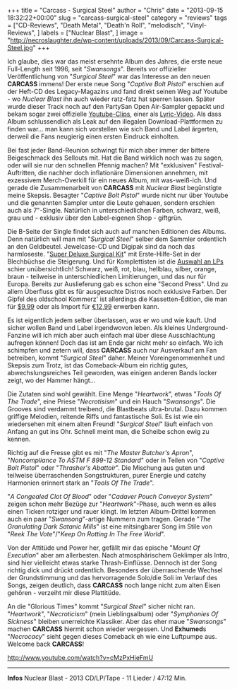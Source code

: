 +++
title = "Carcass - Surgical Steel"
author = "Chris"
date = "2013-09-15 18:32:22+00:00"
slug = "carcass-surgical-steel"
category = "reviews"
tags = ["CD-Reviews", "Death Metal", "Death'n Roll", "melodisch", "Vinyl-Reviews", ]
labels = ["Nuclear Blast", ]
image = "http://necroslaughter.de/wp-content/uploads/2013/09/Carcass-Surgical-Steel.jpg"
+++

Ich glaube, dies war das meist ersehnte Album des Jahres, die erste neue Full-Length seit 1996, seit "_Swansongs_". Bereits vor offizieller Veröffentlichung von "_Surgical Steel_" war das Interesse an den neuen **CARCASS** immens! Der erste neue Song "_Captive Bolt Pistol_" erschien auf der Heft-CD des Legacy-Magazins und fand direkt seinen Weg auf Youtube - wo _Nuclear Blast_ ihn auch wieder ratz-fatz hat sperren lassen. Später wurde dieser Track noch auf den PartySan Open Air-Sampler gepackt und bekam sogar zwei offizielle <a href="http://www.youtube.com/watch?v=nSsrKl6HtAw">Youtube-Clips</a>, einer als <a href="http://www.youtube.com/watch?v=d3fRKGD2GW0">Lyric-Video</a>. Als dass Album schlussendlich als Leak auf den illegalen Download-Plattformen zu finden war... man kann sich vorstellen wie sich Band und Label ärgerten, derweil die Fans neugierig einen ersten Eindruck einholten.

Bei fast jeder Band-Reunion schwingt für mich aber immer der bittere Beigeschmack des Sellouts mit. Hat die Band wirklich noch was zu sagen, oder will sie nur den schnellen Pfennig machen? Mit "exklusiven" Festival-Auftritten, die nachher doch inflationäre Dimensionen annehmen, mit exzessivem Merch-Overkill für ein neues Album, mit was-weiß-ich. Und gerade die Zusammenarbeit von **CARCASS** mit _Nuclear Blast_ begünstigte meine Skepsis. Besagter "_Captive Bolt Pistol_" wurde nicht nur über Youtube und die genannten Sampler unter die Leute gehauen, sondern erschien auch als 7"-Single. Natürlich in unterschiedlichen Farben, schwarz, weiß, grau und - exklusiv über den Label-eigenen Shop - giftgrün.

Die B-Seite der Single findet sich auch auf manchen Editionen des Albums. Denn natürlich will man mit "_Surgical Steel_" selber dem Sammler ordentlich an den Geldbeutel. Jewelcase-CD und Digipak sind da noch das harmloseste. "<a href="http://www.theprp.com/2013/07/24/news/carcass-to-release-limited-edition-first-aid-kit-with-surgical-steel-box-set/">Super Deluxe Surgical Kit</a>" mit Erste-Hilfe-Set in der Blechbüchse die Steigerung. Und für Komplettisten ist die <a href="http://www.nuclearblast.de/de/shop/artikel/gruppen/51000.1.nuclearblast.html?article_group_sort_type_handle=rank&amp;custom_keywords=surgical%20steel">Auswahl an LPs</a> schier unübersichtlich! Schwarz, weiß, rot, blau, hellblau, silber, orange, braun - teilweise in unterschiedlichen Limitierungen, und das nur für Europa. Bereits zur Auslieferung gab es schon eine "Second Press". Und zu allem Überfluss gibt es für ausgesuchte Distros noch exklusive Farben.
Der Gipfel des oldschool Kommerz' ist allerdings die Kassetten-Edition, die man für <a href="http://shop.nuclearblast.com/en/products/sound/cassette/cassette/carcass-surgical-steel-preorder-green-cassette-tape-.html">$9.99</a> oder als Import für <a href="http://www.nuclearblast.de/de/produkte/tontraeger/cassette/cassette/carcass-surgical-steel-green-cassette-us-import.html">€12,99</a> erwerben kann.

Es ist eigentlich jedem selber überlassen, was er wo und wie kauft. Und sicher wollen Band und Label irgendwovon leben. Als kleines Underground-Fanzine will ich mich aber auch einfach mal über diese Ausschlachtung aufregen können! Doch das ist am Ende gar nicht mehr so einfach. Wo ich schimpfen und zetern will, dass **CARCASS** auch nur Ausverkauf am Fan betreiben, kommt "_Surgical Steel_" daher. Meiner Voreingenommenheit und Skepsis zum Trotz, ist das Comeback-Album ein richtig gutes, abwechslungsreiches Teil geworden, was einigen anderen Bands locker zeigt, wo der Hammer hängt...

Die Zutaten sind wohl gewählt. Eine Menge "_Heartwork_", etwas "_Tools Of The Trade_", eine Priese "_Necrotisism_" und ein Hauch "_Swansongs_". Die Grooves sind verdammt treibend, die Blastbeats ultra-brutal. Dazu kommen griffige Melodien, reitende Riffs und fantastische Soli. Es ist wie ein wiedersehen mit einem alten Freund! "_Surgical Steel_" läuft einfach von Anfang an gut ins Ohr. Schnell meint man, die Scheibe schon ewig zu kennen.

Richtig auf die Fresse gibt es mit "_The Master Butcher's Apron_", "_Noncompliance To ASTM F 899-12 Standard_" oder in Teilen von "_Captive Bolt Pistol_" oder "_Thrasher's Abattoir_". Die Mischung aus guten und teilweise überraschenden Songstrukturen, purer Energie und catchy Harmonien erinnert stark an "_Tools Of The Trade_".

"_A Congealed Clot Of Blood_" oder "_Cadaver Pouch Conveyor System_" zeigen schon mehr Bezüge zur "_Heartwork_"-Phase, auch wenn es alles einen Ticken rotziger und rauer klingt. Im letzten Album-Drittel kommen auch ein paar "_Swansong_"-artige Nummern zum tragen. Gerade "_The Granulating Dark Satanic Mills_" ist eine mitsingbarer Song im Stile von "_Reek The Vote_"/"_Keep On Rotting In The Free World_".

Von der Attitüde und Power her, gefällt mir das epische "_Mount Of Execution_" aber am allerbesten. Nach atmosphärischem Geklimper als Intro, sind hier vielleicht etwas starke Thrash-Einflüsse. Dennoch ist der Song richtig dick und drückt ordentlich. Besonders der überraschende Wechsel der Grundstimmung und das hervorragende Solo/die Soli im Verlauf des Songs, zeigen deutlich, dass **CARCASS** noch lange nicht zum alten Eisen gehören - verzeiht mir diese Plattitüde.

An die "Glorious Times" kommt "_Surgical Steel_" sicher nicht ran. "_Heartwork_", "_Necroticism_" (mein Lieblingsalbum) oder "_Symphonies Of Sickness_" bleiben unerreichte Klassiker. Aber das eher maue "_Swansongs_" machen **CARCASS** hiermit schon wieder vergessen. Und **Exhumed**s "_Necrocacy_" sieht gegen dieses Comeback eh wie eine Luftpumpe aus. Welcome back **CARCASS**!

http://www.youtube.com/watch?v=cMzPxHieFmU



---
**Infos**
Nuclear Blast - 2013
CD/LP/Tape - 11 Lieder / 47:12 Min.
